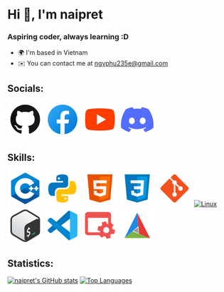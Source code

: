 # Hi 👋, I'm naipret

### Aspiring coder, always learning :D

- 🌍 I'm based in Vietnam
- ✉️ You can contact me at [ngvphu235e@gmail.com](mailto:ngvphu235e@gmail.com)

## Socials:

[![GitHub](https://raw.githubusercontent.com/naipret/naipret/master/src/icon/github.svg)](https://github.com/naipret)
[![Facebook](https://raw.githubusercontent.com/naipret/naipret/master/src/icon/facebook.svg)](https://facebook.com/naipret)
[![YouTube](https://raw.githubusercontent.com/naipret/naipret/master/src/icon/youtube.svg)](https://youtube.com/@naipret)
[![Discord](https://raw.githubusercontent.com/naipret/naipret/master/src/icon/discord.svg)](https://discord.com/invite/ABmNTDpMeJ)

## Skills:

[![C++](https://raw.githubusercontent.com/naipret/naipret/master/src/icon/cpp.svg)](https://learncpp.com)
[![Python](https://raw.githubusercontent.com/naipret/naipret/master/src/icon/python.svg)](https://python.org)
[![HTML](https://raw.githubusercontent.com/naipret/naipret/master/src/icon/html.svg)](https://w3schools.com/html)
[![CSS](https://raw.githubusercontent.com/naipret/naipret/master/src/icon/css.svg)](https://w3schools.com/css)
[![Git](https://raw.githubusercontent.com/naipret/naipret/master/src/icon/git.svg)](https://git-scm.com)
[![Linux](https://raw.githubusercontent.com/naipret/naipret/master/src/icon/linux.svg)](https://linux.org)
[![Bash](https://raw.githubusercontent.com/naipret/naipret/master/src/icon/bash.svg)](https://gnu.org/software/bash)
[![VSCode](https://raw.githubusercontent.com/naipret/naipret/master/src/icon/vscode.svg)](https://code.visualstudio.com)
[![Makefile](https://raw.githubusercontent.com/naipret/naipret/master/src/icon/makefile.svg)](https://gnu.org/software/make)
[![CMake](https://raw.githubusercontent.com/naipret/naipret/master/src/icon/cmake.svg)](https://cmake.org)

## Statistics:

[![naipret's GitHub stats](https://github-readme-stats.vercel.app/api?username=naipret&count_private=true&include_all_commits=true&show_icons=true&hide_border=true&theme=transparent)](https://github.com/anuraghazra/github-readme-stats?tab=readme-ov-file#github-stats-card)
[![Top Languages](https://github-readme-stats.vercel.app/api/top-langs/?username=naipret&count_private=true&langs_count=8&layout=compact&hide_border=true&theme=transparent)](https://github.com/anuraghazra/github-readme-stats?tab=readme-ov-file#top-languages-card)
